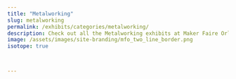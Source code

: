 ```yaml
---
title: "Metalworking"
slug: metalworking
permalink: /exhibits/categories/metalworking/
description: Check out all the Metalworking exhibits at Maker Faire Orlando!
image: /assets/images/site-branding/mfo_two_line_border.png
isotope: true



---
```


